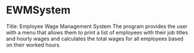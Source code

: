 # EWMSystem
Title: Employee Wage Management System
The program provides the user with a menu that allows them to print a list of employees with their job titles and hourly wages and 
calculates the total wages for all employees based on their worked hours.
